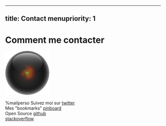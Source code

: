 ----- 
title: Contact
menupriority: 1
-----
# Comment me contacter

<img src="/Scratch/img/about/avatar.png" alt="Avatar" class="left"/>

%mailperso
  Suivez moi sur [twitter](http://twitter.com/yogsototh)  
  Mes "bookmarks" [pinboard](http://pinboard.in/u:yogsototh)  
  Open Source [github](http://github.com/yogsototh)  
[stackoverflow](http://stackoverflow.com/users/40569/yogsototh)  
